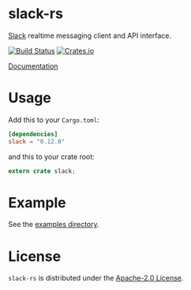 # slack-rs

[Slack][slack] realtime messaging client and API interface.

[![Build Status][ci-img]][ci-url] [![Crates.io][crates-img]][crates-url]

[Documentation](https://bentheelder.github.io/slack-rs)

# Usage

Add this to your `Cargo.toml`:
```toml
[dependencies]
slack = "0.12.0"
```

and this to your crate root:

```rust
extern crate slack;
```

# Example
See the [examples directory](./examples).

# License
`slack-rs` is distributed under the [Apache-2.0 License](./LICENSE).

[ci-img]: https://travis-ci.org/BenTheElder/slack-rs.svg?branch=master
[ci-url]: https://travis-ci.org/BenTheElder/slack-rs
[crates-img]: https://img.shields.io/crates/v/slack.svg
[crates-url]: https://crates.io/crates/slack
[slack]: https://api.slack.com/
